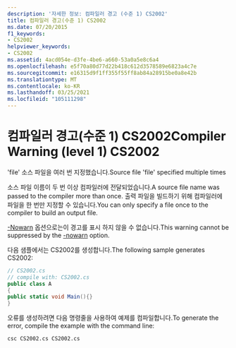 ```yaml
---
description: '자세한 정보: 컴파일러 경고 (수준 1) CS2002'
title: 컴파일러 경고(수준 1) CS2002
ms.date: 07/20/2015
f1_keywords:
- CS2002
helpviewer_keywords:
- CS2002
ms.assetid: 4acd054e-d3fe-4be6-a660-53a0a5e8c6a4
ms.openlocfilehash: e5f70a80d77d22b418c612d3578589e6823a4c7e
ms.sourcegitcommit: e16315d9f1ff355f55ff8ab84a28915be0a8e42b
ms.translationtype: MT
ms.contentlocale: ko-KR
ms.lasthandoff: 03/25/2021
ms.locfileid: "105111298"
---
```

# <a name="compiler-warning-level-1-cs2002"></a><span data-ttu-id="62664-103">컴파일러 경고(수준 1) CS2002</span><span class="sxs-lookup"><span data-stu-id="62664-103">Compiler Warning (level 1) CS2002</span></span>

<span data-ttu-id="62664-104">'file' 소스 파일을 여러 번 지정했습니다.</span><span class="sxs-lookup"><span data-stu-id="62664-104">Source file 'file' specified multiple times</span></span>  
  
 <span data-ttu-id="62664-105">소스 파일 이름이 두 번 이상 컴파일러에 전달되었습니다.</span><span class="sxs-lookup"><span data-stu-id="62664-105">A source file name was passed to the compiler more than once.</span></span> <span data-ttu-id="62664-106">출력 파일을 빌드하기 위해 컴파일러에 파일을 한 번만 지정할 수 있습니다.</span><span class="sxs-lookup"><span data-stu-id="62664-106">You can only specify a file once to the compiler to build an output file.</span></span>  
  
 <span data-ttu-id="62664-107">[-Nowarn](../language-reference/compiler-options/errors-warnings.md) 옵션으로는이 경고를 표시 하지 않을 수 없습니다.</span><span class="sxs-lookup"><span data-stu-id="62664-107">This warning cannot be suppressed by the [-nowarn](../language-reference/compiler-options/errors-warnings.md) option.</span></span>  
  
 <span data-ttu-id="62664-108">다음 샘플에서는 CS2002를 생성합니다.</span><span class="sxs-lookup"><span data-stu-id="62664-108">The following sample generates CS2002:</span></span>  
  
```csharp  
// CS2002.cs  
// compile with: CS2002.cs  
public class A  
{  
public static void Main(){}  
}  
```  
  
 <span data-ttu-id="62664-109">오류를 생성하려면 다음 명령줄을 사용하여 예제를 컴파일합니다.</span><span class="sxs-lookup"><span data-stu-id="62664-109">To generate the error, compile the example with the command line:</span></span>  
  
```console  
csc CS2002.cs CS2002.cs  
```
